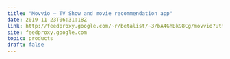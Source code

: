 ```yaml
---
title: "Movvio – TV Show and movie recommendation app"
date: 2019-11-23T06:31:18Z
link: http://feedproxy.google.com/~r/betalist/~3/bA4GhBk98Cg/movvio?utm_medium=RSS&utm_source=hune
site: feedproxy.google.com
topic: products
draft: false
---
```

